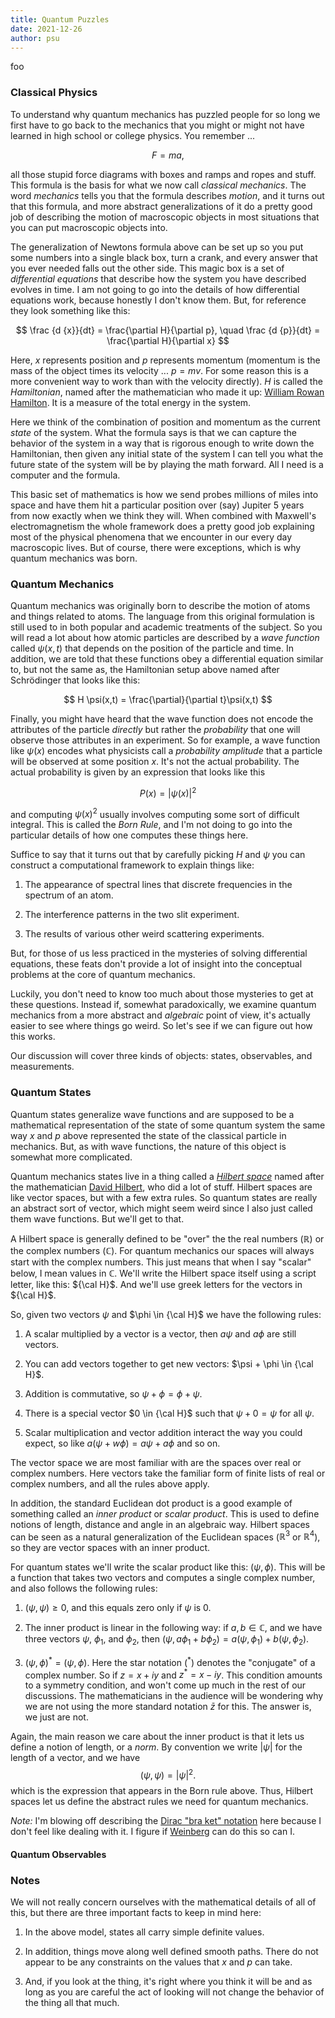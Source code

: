 ```yaml
---
title: Quantum Puzzles
date: 2021-12-26
author: psu
---
```


foo

### Classical Physics

To understand why quantum mechanics has puzzled people for so long we first have to go
back to the mechanics that you might or might not have learned in high school or college
physics. You remember ...

$$
F = ma,
$$

all those stupid force diagrams with boxes and ramps and ropes and stuff. This formula is
the basis for what we now call _classical mechanics_. The word _mechanics_ tells you that
the formula describes _motion_, and it turns out that this formula, and more abstract
generalizations of it do a pretty good job of describing the motion of macroscopic objects
in most situations that you can put macroscopic objects into.

The generalization of Newtons formula above can be set up so you put some numbers into a
single black box, turn a crank, and every answer that you ever needed falls out the other
side. This magic box is a set of *differential equations* that describe how the system you
have described evolves in time. I am not going to go into the details of how differential
equations work, because honestly I don't know them. But, for reference they look something
like this:

$$
\frac {d {x}}{dt} = \frac{\partial H}{\partial p}, \quad 
\frac {d {p}}{dt} = \frac{\partial H}{\partial x}
$$

Here, $x$ represents position and $p$ represents momentum (momentum is
the mass of the object times its velocity ... $p = mv$. For some reason this is a more
convenient way to work than with the velocity directly). $H$ is called the *Hamiltonian*,
named after the mathematician who made it up: [William Rowan
Hamilton](https://www.youtube.com/watch?v=SZXHoWwBcDcR). It is a measure of the total
energy in the system.

Here we think of the combination of position and momentum as the current _state_ of the
system. What the formula says is that we can capture the behavior of the system in a way
that is rigorous enough to write down the Hamiltonian, then given any initial state of the
system I can tell you what the future state of the system will be by playing the math
forward. All I need is a computer and the formula.

This basic set of mathematics is how we send probes millions of miles into space and have
them hit a particular position over (say) Jupiter 5 years from now exactly when we think
they will. When combined with Maxwell's electromagnetism the whole framework does a pretty
good job explaining most of the physical phenomena that we encounter in our every day
macroscopic lives. But of course, there were exceptions, which is why quantum mechanics was
born.

### Quantum Mechanics

Quantum mechanics was originally born to describe the motion of atoms and things related
to atoms. The language from this original formulation is still used to in both popular and
academic treatments of the subject. So you will read a lot about how atomic particles are
described by a _wave function_ called $\psi(x,t)$ that depends on the position of the
particle and time. In addition, we are told that these functions obey a differential
equation similar to, but not the same as, the Hamiltonian setup above named after
Schrödinger that looks like this:

$$
H \psi(x,t) = \frac{\partial}{\partial t}\psi(x,t)
$$

Finally, you might have heard that the wave function does not encode the attributes of the
particle _directly_ but rather the _probability_ that one will observe those attributes in
an experiment. So for example, a wave function like $\psi(x)$ encodes what physicists call
a _probability amplitude_ that a particle will be observed at some position $x$. It's not
the actual probability. The actual probability is given by an expression that looks like
this

$$
P(x) =  |\psi(x)|^2
$$

and computing $\psi(x)^2$ usually involves computing some sort of difficult integral.
This is called the _Born Rule_, and I'm not doing to go into the particular details of how
one computes these things here.

Suffice to say that it turns out that by carefully picking $H$ and $\psi$ you can
construct a computational framework to explain things like:

1. The appearance of spectral lines that discrete frequencies in the spectrum of an atom.

2. The interference patterns in the two slit experiment.

3. The results of various other weird scattering experiments.

But, for those of us less practiced in the mysteries of solving differential equations,
these feats don't provide a lot of insight into the conceptual problems at the core of
quantum mechanics.

Luckily, you don't need to know too much about those mysteries to get at these questions.
Instead if, somewhat paradoxically, we examine quantum mechanics from a more abstract and
_algebraic_ point of view, it's actually easier to see where things go weird. So let's see
if we can figure out how this works. 

Our discussion will cover three kinds of objects: states, observables, and measurements.

### Quantum States

Quantum states generalize wave functions and are supposed to be a mathematical
representation of the state of some quantum system the same way $x$ and $p$ above
represented the state of the classical particle in mechanics. But, as with wave functions,
the nature of this object is somewhat more complicated.

Quantum mechanics states live in a thing called a
[_Hilbert space_](https://en.wikipedia.org/wiki/Hilbert_space) named after the
mathematician [David Hilbert](https://en.wikipedia.org/wiki/David_Hilbert), who did a lot
of stuff. Hilbert spaces are like vector spaces, but with a few extra rules. So quantum
states are really an abstract sort of vector, which might seem weird since I also just
called them wave functions. But we'll get to that.

A Hilbert space is generally defined to be "over" the the real numbers ($\mathbb R$) or
the complex numbers ($\mathbb C$). For quantum mechanics our spaces will always start with
the complex numbers. This just means that when I say "scalar" below, I mean values in
$\mathbb C$. We'll write the Hilbert space itself using a script letter, like this: ${\cal
H}$. And we'll use greek letters for the vectors in ${\cal H}$. 

So, given two vectors $\psi$ and $\phi \in {\cal H}$ we have the following rules:
	
1. A scalar multiplied by a vector is a vector, then $a \psi$ and $a \phi$ are still vectors.

2. You can add vectors together to get new vectors: $\psi + \phi \in {\cal H}$.

3. Addition is commutative, so $\psi + \phi = \phi + \psi$.

4. There is a special vector $0 \in {\cal H}$ such that $\psi + 0 = \psi$ for all $\psi$.

5. Scalar multiplication and vector addition interact the way you could expect, so like
   $a(\psi + w\phi) = a \psi + a \phi$ and so on.

The vector space we are most familiar with are the spaces over real or complex numbers.
Here vectors take the familiar form of finite lists of real or complex numbers, and all
the rules above apply.

In addition, the standard Euclidean dot product is a good example of something called an
_inner product_ or _scalar product_. This is used to define notions of length, distance
and angle in an algebraic way. Hilbert spaces can be seen as a natural generalization of
the Euclidean spaces ($\mathbb R^3$ or $\mathbb R^4$), so they are vector spaces with an
inner product.

For quantum states we'll write the scalar product like this: $(\psi, \phi)$. This will be
a function that takes two vectors and computes a single complex number, and also follows
the following rules:

1. $(\psi, \psi) \geq 0$, and this equals zero only if $\psi$ is 0.

2. The inner product is linear in the following way: if $a, b \in {\mathbb C}$, and we
   have three vectors $\psi$, $\phi_1$, and $\phi_2$, then
   $(\psi, a \phi_1 + b \phi_2)  = a ( \psi , \phi_1)   + b( \psi, \phi_2)$.

3. $(\psi , \phi)  ^* =  (\psi , \phi)$. Here the star notation ($^*$)
   denotes the "conjugate" of a complex number. So if $z = x + iy$ and $z^* = x - iy$.
   This condition amounts to a symmetry condition, and won't come up much in the rest of
   our discussions. The mathematicians in the audience will be wondering why we are not
   using the more standard notation $\bar{z}$ for this. The answer is, we just are not.

Again, the main reason we care about the inner product is that it lets us define a notion
of length, or a _norm_. By convention we write $|\psi|$ for the length of a vector, and we
have
$$
(\psi, \psi) = |\psi|^2 .
$$
which is the expression that appears in the Born rule above. Thus, Hilbert spaces let us
define the abstract rules we need for quantum mechanics.

*Note:* I'm blowing off describing the [Dirac "bra ket"
notation](https://en.wikipedia.org/wiki/Bra–ket_notation) here because I don't feel like
dealing with it. I figure if
[Weinberg](https://www.amazon.com/Lectures-Quantum-Mechanics-Steven-Weinberg/dp/1107111668/)
can do this so can I.


#### Quantum Observables



### Notes

We will not really concern ourselves with the mathematical details of all of this, but
there are three important facts to keep in mind here:

1. In the above model, states all carry simple definite values.

2. In addition, things move along well defined smooth paths. There do not appear to be
   any constraints on the values that $x$ and $p$ can take.

3. And, if you look at the thing, it's right where you think it will be and as long as you
   are careful the act of looking will not change the behavior of the thing all that much.
